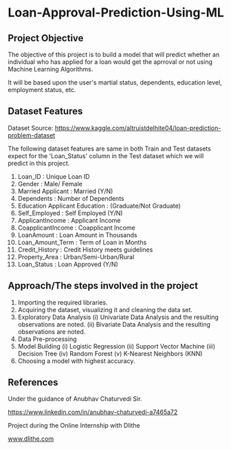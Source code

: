 # Loan-Approval-Prediction-Using-ML

## Project Objective

The objective of this project is to build a model that will predict whether an individual who has applied for a loan would get the aprroval or not using Machine Learning Algorithms.

It will be based upon the user's martial status, dependents, education level, employment status, etc.

## Dataset Features

Dataset Source: https://www.kaggle.com/altruistdelhite04/loan-prediction-problem-dataset

The following dataset features are same in both Train and Test datasets expect for the 'Loan_Status' column in the Test dataset which we will predict in this project.

1. Loan_ID : Unique Loan ID
2. Gender : Male/ Female
3. Married Applicant : Married (Y/N)
4. Dependents : Number of Dependents
5. Education Applicant Education : (Graduate/Not Graduate)
6. Self_Employed : Self Employed (Y/N)
7. ApplicantIncome : Applicant Income
8. CoapplicantIncome : Coapplicant Income
9. LoanAmount : Loan Amount in Thousands
10. Loan_Amount_Term : Term of Loan in Months
11. Credit_History : Credit History meets guidelines
12. Property_Area : Urban/Semi-Urban/Rural
13. Loan_Status : Loan Approved (Y/N)

## Approach/The steps involved in the project

1. Importing the required libraries.
2. Acquiring the dataset, visualizing it and cleaning the data set.
3. Exploratory Data Analysis
  (i) Univariate Data Analysis and the resulting observations are noted.
  (ii) Bivariate Data Analysis and the resulting observations are noted.
4. Data Pre-processing
5. Model Building
  (i) Logistic Regression
  (ii) Support Vector Machine
  (iii) Decision Tree
  (iv) Random Forest
  (v) K-Nearest Neighbors (KNN)
6. Choosing a model with highest accuracy.

## References

Under the guidance of Anubhav Chaturvedi Sir.

https://www.linkedin.com/in/anubhav-chaturvedi-a7465a72

Project during the Online Internship with Dlithe

www.dlithe.com
